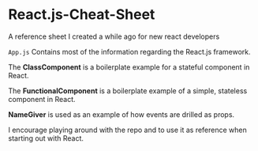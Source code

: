 # React.js-Cheat-Sheet

A reference sheet I created a while ago for new react developers

```App.js``` Contains most of the information regarding the React.js framework.

The **ClassComponent** is a boilerplate example for a stateful component in React.

The **FunctionalComponent** is a boilerplate example of a simple, stateless component in React.

**NameGiver** is used as an example of how events are drilled as props.

I encourage playing around with the repo and to use it as reference when starting out with React.
